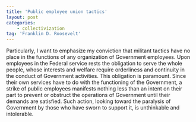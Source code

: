 ```yaml
---
title: 'Public employee union tactics'
layout: post
categories:
    - collectivization
tag: 'Franklin D. Roosevelt'
---
```


Particularly, I want to emphasize my conviction that militant tactics have no place in the functions of any organization of Government employees. Upon employees in the Federal service rests the obligation to serve the whole people, whose interests and welfare require orderliness and continuity in the conduct of Government activities. This obligation is paramount. Since their own services have to do with the functioning of the Government, a strike of public employees manifests nothing less than an intent on their part to prevent or obstruct the operations of Government until their demands are satisfied. Such action, looking toward the paralysis of Government by those who have sworn to support it, is unthinkable and intolerable.